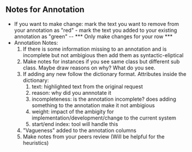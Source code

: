 ## Notes for Annotation 

- If you want to make change: mark the text you want to remove from your annotation as "red" - mark the text you added to your existing annotation as "green" -- *** Only make changes for your row ***
- Annotation Notes:
  1. If there is some information missing to an annotation and is incomplete but not ambigious then add them as syntactic-eliptical
  2. Make notes for instances if you see same class but different sub class. Maybe draw reasons on why? What do you see. 
  3. If adding any new follow the dictionary format. Attributes inside the dictionary:
     1. text: highlighted text from the original request
     2. reason: why did you annnotate it 
     3. incompleteness: is the annotation incomplete? does adding something to the annotation make it not ambigious
     4. weight: impact of the ambigity for implementation/development/change to the current system
     5. start/end index: tool will handle this
  4. "Vagueness" added to the annotation columns
  5. Make notes from your peers review (Will be helpful for the heuristics)

